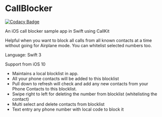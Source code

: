 # CallBlocker

[![Codacy Badge](https://api.codacy.com/project/badge/Grade/177288585b79415884c4bc0ba9354316)](https://app.codacy.com/manual/brianc_2/CallBlocker?utm_source=github.com&utm_medium=referral&utm_content=BCSingh/CallBlocker&utm_campaign=Badge_Grade_Dashboard)

An iOS call blocker sample app in Swift using CallKit

Helpful when you want to block all calls from all known contacts at a time without going for Airplane mode. You can whitelist selected numbers too.

Language: Swift 3

Support from iOS 10

- Maintains a local blocklist in app. 
- All your phone contacts will be added to this blocklist
- Pull down to refresh will check and add any new contacts from your Phone Contacts to this blocklist.
- Swipe right to left for deleting the number from blocklist (whitelisting the contact)
- Multi select and delete contacts from blocklist
- Text entry any phone number with local code to block it
